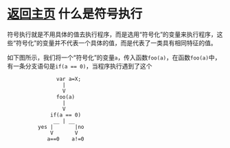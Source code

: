 [返回主页](../README.md)
什么是符号执行
=========================
符号执行就是不用具体的值去执行程序，而是选用“符号化”的变量来执行程序，这些“符号化”的变量并不代表一个具体的值，而是代表了一类具有相同特征的值。

如下图所示，我们将一个“符号化”的变量`a`，传入函数`foo(a)`，在函数`foo(a)`中，有一条分支语句是`if(a == 0)`，当程序执行遇到了这个

                    var a=X; 
                      |
                      V
                    foo(a)
                      |
                      V
                  if(a == 0)
                   __ | __
              yes |       |no
                  V       V 
                 a==0    a!=0